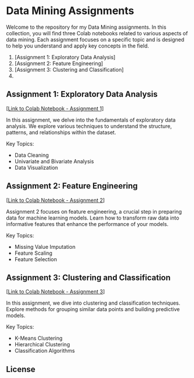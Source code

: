 # Data Mining Assignments

Welcome to the repository for my Data Mining assignments. In this collection, you will find three Colab notebooks related to various aspects of data mining. Each assignment focuses on a specific topic and is designed to help you understand and apply key concepts in the field.


1. [Assignment 1: Exploratory Data Analysis]
2. [Assignment 2: Feature Engineering]
3. [Assignment 3: Clustering and Classification]
4. 

## Assignment 1: Exploratory Data Analysis

[[Link to Colab Notebook - Assignment 1]](https://colab.research.google.com/drive/1WnWeV6JAfvxRUmFK1R-81vEXScPBRyT7?usp=sharing)

In this assignment, we delve into the fundamentals of exploratory data analysis. We explore various techniques to understand the structure, patterns, and relationships within the dataset.

Key Topics:
- Data Cleaning
- Univariate and Bivariate Analysis
- Data Visualization

## Assignment 2: Feature Engineering

[[Link to Colab Notebook - Assignment 2](https://colab.research.google.com/drive/1DTXMr6ZEbui4jeqiMFqx8u0d57LqKLFz?usp=sharing)]

Assignment 2 focuses on feature engineering, a crucial step in preparing data for machine learning models. Learn how to transform raw data into informative features that enhance the performance of your models.

Key Topics:
- Missing Value Imputation
- Feature Scaling
- Feature Selection

## Assignment 3: Clustering and Classification

[[Link to Colab Notebook - Assignment 3](https://colab.research.google.com/drive/1X0FNyuxWu8H1VP5x9qHlJoFoFfTvvgtO?usp=sharing)]

In this assignment, we dive into clustering and classification techniques. Explore methods for grouping similar data points and building predictive models.

Key Topics:
- K-Means Clustering
- Hierarchical Clustering
- Classification Algorithms

## License
